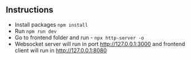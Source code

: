 ## Instructions

- Install packages `npm install`
- Run `npm run dev`
- Go to frontend folder and run - `npx http-server -o`
- Websocket server will run in port http://127.0.0.1:3000 and frontend client will run in http://127.0.0.1:8080